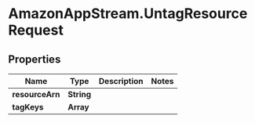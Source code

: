 # AmazonAppStream.UntagResourceRequest

## Properties

Name | Type | Description | Notes
------------ | ------------- | ------------- | -------------
**resourceArn** | **String** |  | 
**tagKeys** | **Array** |  | 



